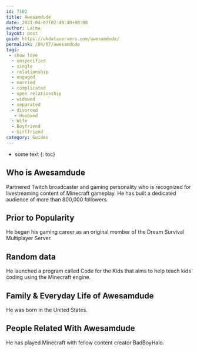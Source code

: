 ```yaml
---
id: 7102
title: Awesamdude
date: 2021-04-07T02:49:40+00:00
author: Laima
layout: post
guid: https://ukdataservers.com/awesamdude/
permalink: /04/07/awesamdude
tags:
 - show love
  - unspecified
  - single
  - relationship
  - engaged
  - married
  - complicated
  - open relationship
  - widowed
  - separated
  - divorced
   - Husband
  - Wife
  - Boyfriend
  - Girlfriend
category: Guides
---
```


* some text
{: toc}


## Who is Awesamdude
                  
                  
                  
Partnered Twitch broadcaster and gaming personality who is recognized for livestreaming content of Minecraft gameplay. He has built a dedicated audience of more than 800,000 followers.
                  
              
            
              
            
                
                
                
## Prior to Popularity
                  
                  
                  
He began his gaming career as an original member of the Dream Survival Multiplayer Server.
                  
              
            
              
            
                
                
                
## Random data
                  
                  
                  
He launched a program called Code for the Kids that aims to help teach kids coding using the Minecraft engine.
                  
              
            
              
            
                
                
                
## Family & Everyday Life of Awesamdude
                  
                  
                  
He was born in the United States.
                  
              
            
              
            
                
                
                
## People Related With Awesamdude
                  
                  
                  
He has played Minecraft with fellow content creator BadBoyHalo. 
                  
              
            
              
            
                
              
            
              
              
            
            
              
            
          
          
          